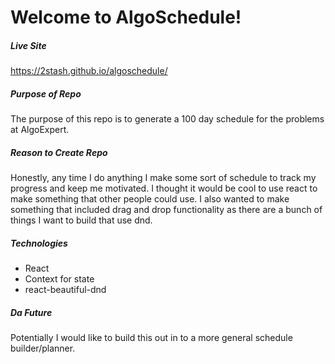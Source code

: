 # Welcome to AlgoSchedule!

##### Live Site
https://2stash.github.io/algoschedule/

##### Purpose of Repo
The purpose of this repo is to generate a 100 day schedule for the problems at AlgoExpert. 

##### Reason to Create Repo
Honestly, any time I do anything I make some sort of schedule to track my progress and keep me motivated. I thought it would be cool to use react to make something that other people could use. I also wanted to make something that included drag and drop functionality as there are a bunch of things I want to build that use dnd.

##### Technologies
* React
* Context for state
* react-beautiful-dnd

##### Da Future
Potentially I would like to build this out in to a more general schedule builder/planner. 


